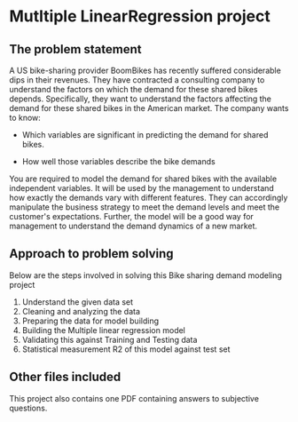 # Mutltiple LinearRegression project
## The problem statement
A US bike-sharing provider BoomBikes has recently suffered considerable dips in their revenues. They have contracted a consulting company to understand the factors on which the demand for these shared bikes depends. Specifically, they want to understand the factors affecting the demand for these shared bikes in the American market. The company wants to know:

- Which variables are significant in predicting the demand for shared bikes.  

- How well those variables describe the bike demands  

You are required to model the demand for shared bikes with the available independent variables. It will be used by the management to understand how exactly the demands vary with different features. They can accordingly manipulate the business strategy to meet the demand levels and meet the customer's expectations. Further, the model will be a good way for management to understand the demand dynamics of a new market.

## Approach to problem solving
Below are the steps involved in solving this Bike sharing demand modeling project
1. Understand the given data set
2. Cleaning and analyzing the data
3. Preparing the data for model building
4. Building the Multiple linear regression model
5. Validating this against Training and Testing data
6. Statistical measurement R2 of this model against test set

## Other files included
This project also contains one PDF containing answers to subjective questions.
